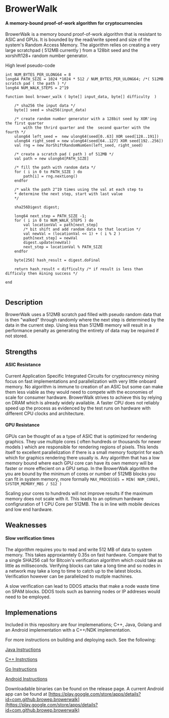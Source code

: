 # BrowerWalk
#### A memory-bound proof-of-work algorithm for cryptocurrencies

BrowerWalk is a memory bound proof-of-work algorithm that is resistant to ASIC and GPUs.  It is bounded by the read/write speed and size of the system's Random Access Memory.  The algorithm relies on creating a very large scratchpad ( 512MB currently ) from a 128bit seed and the xorshift128+ random number generator. 

High level pseudo-code

````
int NUM_BYTES_PER_ULONG64 = 8
long64 PATH_SIZE = 1024 *1024 * 512 / NUM_BYTES_PER_ULONG64; /*( 512MB scratch pad ( the path ) */
long64 NUM_WALK_STEPS = 2^19

function bool brower_walk ( byte[] input_data, byte[] difficulty  )

	/* sha256 the input data */
	byte[] seed = sha256(input_data)
	
	/* create random number generator with a 128bit seed by XOR'ing the first quarter 
	    with the thrird quarter and the  second quarter with the fourth */
	ulong64 left_seed =  new ulong64(seed[0..63] XOR seed[128..191])
	ulong64 right_seed = new ulong64(seed[64..127] XOR seed[192..256])
	val rng = new XorShiftRandomNumGen(left_seed, right_seed)
	
	/* create a scratch pad ( path ) of 512MB */
	val path = new ulong64[PATH_SIZE]
	
	/* fill the path with random data */
	for ( i in 0 to PATH_SIZE ) do
		path[i] = rng.nextLong()
	endfor
	
	/* walk the path 2^19 times using the val at each step to 
	* determine the next step, start with last value
	*/
	
	sha256Digest digest;
	
	long64 next_step = PATH_SIZE -1;
	for ( i in 0 to NUM_WALK_STEPS ) do
		val locationVal = path[next_step]
		/* bit shift and add random data to that location */
		val newVal = (locationVal << 1) + ( i % 2 )
		path[next_step] = newVal
		digest.update(newVal)
		next_step = locationVal % PATH_SIZE
	endfor
		
	byte[256] hash_result = digest.doFinal
	
	return hash_result < difficulty /* if result is less than difficuly then mining success */
	
end
		
````

## Description ##

BrowerWalk uses a 512MB scratch pad filled with pseudo random data that is then "walked" through randomly where the next step is determined by the data in the current step.  Using less than 512MB memory will result in a performance penalty as generating the entirety of data may be required if not stored. 

## Strengths ##


#### ASIC Resistance ####

Current Application Specific Integrated Circuits for cryptocurrency mining focus on fast implementations and parallelization with very little onboard memory.  No algorithm is immune to creation of an ASIC but some can make them less viable as they would need to compete with the economies of scale for consumer hardware.  BrowerWalk strives to achieve this by relying on DRAM which is already widely available.  A faster CPU does not reliably speed up the process as evidenced by the test runs on hardware with different CPU clocks and architecture.

#### GPU Resistance ####

GPUs can be thought of as a type of ASIC that is optimized for rendering graphics.  They use multiple cores ( often hundreds or thousands for newer models ) which are responsible for rendering regions of pixels.  This lends itself to excellent parallelization if there is a small memory footprint for each which for graphics rendering there usually is.  Any algorithm that has a low memory bound where each GPU core can have its own memory will be faster or more effecient on a GPU setup.  In the BrowerWalk algorithm the you are bound by the minimum of cores or number of 512MB blocks you can fit in system memory, more formally `MAX_PROCESSES = MIN( NUM_CORES, SYSTEM_MEMORY_MBS / 512 )`

Scaling your cores to hundreds will not improve results if the maximum memory does not scale with it.  This leads to an optimum hardware configruration of 1 CPU Core per 512MB.  The is in line with mobile devices and low end hardware.


## Weaknesses ##

#### Slow verification times

The algorithm requires you to read and write 512 MB of data to system memory.  This takes approxiamtely 0.35s on fast hardware.  Compare that to a single SHA256 call for Bitcoin's verification algorithm which could take as little as milliseconds.  Verifying blocks can take a long time and so nodes in a network may take a long to time to catch up to the latest blocks.  Verification however can be parallelized to mutlple machines.  

A slow verification can lead to DDOS attacks that make a node waste time on SPAM blocks.  DDOS tools such as banning nodes or IP addreses would need to be employed.


## Implemenations 

Included in this repository are four implemenations; C++, Java, Golang and an Android implementation with a C++/NDK implementation.  

For more instructions on building and deploying each.  See the following:

[Java Instructions](./JAVA_INSTRUCTIONS.md) 

[C++ Instrctions](./CPP_INSTRUCTIONS.md)

[Go Instructions](./GO_INTRUCTIONS.md)

[Android Instructions](./ANDROID_INSTRUCTIONS.md)

Downloadable binaries can be found on the release page.  A current Android app can be found at [https://play.google.com/store/apps/details?id=com.github.browep.browerwalk](https://play.google.com/store/apps/details?id=com.github.browep.browerwalk)




